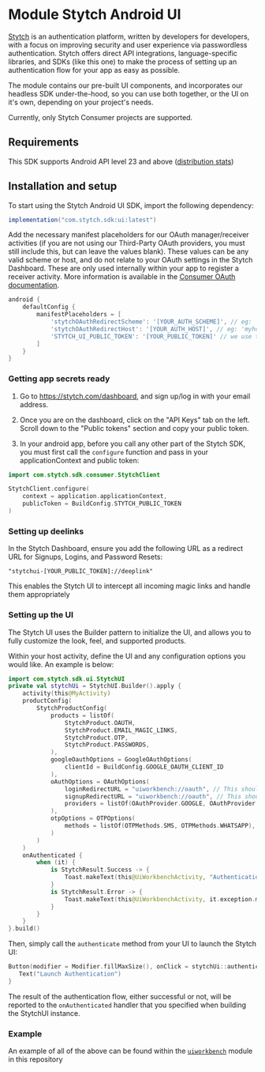# Module Stytch Android UI
[Stytch](https://stytch.com) is an authentication platform, written by developers for developers, with a focus on
improving security and user experience via passwordless authentication. Stytch offers direct API integrations,
language-specific libraries, and SDKs (like this one) to make the process of setting up an authentication flow for your
app as easy as possible.

The module contains our pre-built UI components, and incorporates our headless SDK under-the-hood, so you can use both
together, or the UI on it's own, depending on your project's needs.

Currently, only Stytch Consumer projects are supported.

## Requirements

This SDK supports Android API level 23 and above ([distribution stats](https://developer.android.com/about/dashboards/index.html))

## Installation and setup
To start using the Stytch Android UI SDK, import the following dependency:
```groovy
implementation("com.stytch.sdk:ui:latest")
```

Add the necessary manifest placeholders for our OAuth manager/receiver activities (if you are not using our Third-Party OAuth providers, you must still include this, but can leave the values blank). These values can be any valid scheme or host, and do not relate to your OAuth settings in the Stytch Dashboard. These are only used internally within your app to register a receiver activity. More information is available in the [Consumer OAuth documentation](../sdk/src/main/java/com/stytch/sdk/consumer/oauth).
```groovy
android {
    defaultConfig {
        manifestPlaceholders = [
            'stytchOAuthRedirectScheme': '[YOUR_AUTH_SCHEME]', // eg: 'app'
            'stytchOAuthRedirectHost': '[YOUR_AUTH_HOST]', // eg: 'myhost'
            'STYTCH_UI_PUBLIC_TOKEN': '[YOUR_PUBLIC_TOKEN]' // we use this to setup deeplink handlers
        ]
    }
}
```

### Getting app secrets ready

1. Go to https://stytch.com/dashboard, and sign up/log in with your email address.

2. Once you are on the dashboard, click on the "API Keys" tab on the left. Scroll down to the "Public tokens" section
   and copy your public token.

3. In your android app, before you call any other part of the Stytch SDK, you must first call
   the `configure` function and pass in your applicationContext and public token:
```kotlin
import com.stytch.sdk.consumer.StytchClient

StytchClient.configure(
    context = application.applicationContext,
    publicToken = BuildConfig.STYTCH_PUBLIC_TOKEN
)
```

### Setting up deelinks
In the Stytch Dashboard, ensure you add the following URL as a redirect URL for Signups, Logins, and Password Resets:
```
"stytchui-[YOUR_PUBLIC_TOKEN]://deeplink"
```
This enables the Stytch UI to intercept all incoming magic links and handle them appropriately

### Setting up the UI
The Stytch UI uses the Builder pattern to initialize the UI, and allows you to fully customize the look, feel, and supported products.

Within your host activity, define the UI and any configuration options you would like. An example is below:
```kotlin
import com.stytch.sdk.ui.StytchUI
private val stytchUi = StytchUI.Builder().apply {
    activity(this@MyActivity)
    productConfig(
        StytchProductConfig(
            products = listOf(
                StytchProduct.OAUTH,
                StytchProduct.EMAIL_MAGIC_LINKS,
                StytchProduct.OTP,
                StytchProduct.PASSWORDS,
            ),
            googleOauthOptions = GoogleOAuthOptions(
                clientId = BuildConfig.GOOGLE_OAUTH_CLIENT_ID
            ),
            oAuthOptions = OAuthOptions(
                loginRedirectURL = "uiworkbench://oauth", // This should match what you defined in your manifestPlaceholders in the section above
                signupRedirectURL = "uiworkbench://oauth", // This should match what you defined in your manifestPlaceholders in the section above
                providers = listOf(OAuthProvider.GOOGLE, OAuthProvider.APPLE, OAuthProvider.GITHUB)
            ),
            otpOptions = OTPOptions(
                methods = listOf(OTPMethods.SMS, OTPMethods.WHATSAPP),
            )
        )
    )
    onAuthenticated {
        when (it) {
            is StytchResult.Success -> {
                Toast.makeText(this@UiWorkbenchActivity, "Authentication Succeeded", Toast.LENGTH_LONG).show()
            }
            is StytchResult.Error -> {
                Toast.makeText(this@UiWorkbenchActivity, it.exception.message, Toast.LENGTH_LONG).show()
            }
        }
    }
}.build()
```

Then, simply call the `authenticate` method from your UI to launch the Stytch UI:
```kotlin
Button(modifier = Modifier.fillMaxSize(), onClick = stytchUi::authenticate) {
   Text("Launch Authentication")
}
```

The result of the authentication flow, either successful or not, will be reported to the `onAuthenticated` handler that you specified when building the StytchUI instance.

### Example
An example of all of the above can be found within the [`uiworkbench`](../uiworkbench) module in this repository
